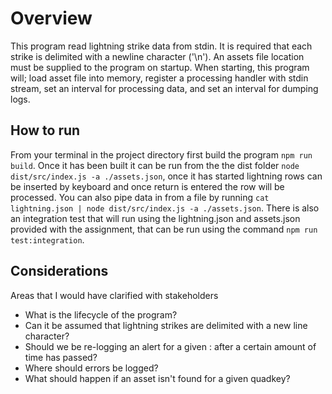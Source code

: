 # Overview
This program read lightning strike data from stdin. It is required that each strike is delimited with a newline character ('\n'). 
An assets file location must be supplied to the program on startup. When starting, this program will; load asset file into memory, register a processing handler with stdin stream, set an interval for processing data, and set an interval for dumping logs.

## How to run
From your terminal in the project directory first build the program `npm run build`. Once it has been built it can be run from the the dist folder `node dist/src/index.js -a ./assets.json`, once it has started lightning rows can be inserted by keyboard and once return is entered the row will be processed. You can also pipe data in from a file by running `cat lightning.json | node dist/src/index.js -a ./assets.json`. There is also an integration test that will run using the lightning.json and assets.json provided with the assignment, that can be run using the command `npm run test:integration`. 

## Considerations
Areas that I would have clarified with stakeholders
- What is the lifecycle of the program?
- Can it be assumed that lightning strikes are delimited with a new line character?
- Should we be re-logging an alert for a given <assetOwner>:<assetName> after a certain amount of time has passed?
- Where should errors be logged?
- What should happen if an asset isn't found for a given quadkey?
